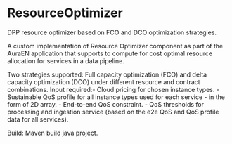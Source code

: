 # ResourceOptimizer
DPP resource optimizer based on FCO and DCO optimization strategies.

A custom implementation of Resource Optimizer component as part of the AuraEN application that supports to compute for cost optimal resource allocation for services in a data 
pipeline.

Two strategies supported: Full capacity optimization (FCO) and delta capacity optimization (DCO) under different resource and contract combinations.
Input required:- Cloud pricing for chosen instance types.
               - Sustainable QoS profile for all instance types used for each service - in the form of 2D array.
               - End-to-end QoS constraint.
               - QoS thresholds for processing and ingestion service (based on the e2e QoS and QoS profile data for all services).
               
  Build: Maven build java project.
